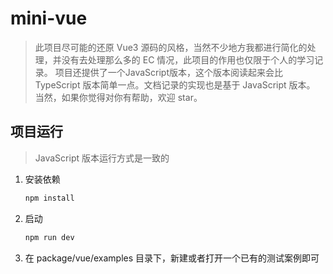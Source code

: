 # mini-vue
> 此项目尽可能的还原 Vue3 源码的风格，当然不少地方我都进行简化的处理，并没有去处理那么多的 EC 情况，此项目的作用也仅限于个人的学习记录。
> 项目还提供了一个JavaScript版本，这个版本阅读起来会比 TypeScript 版本简单一点。文档记录的实现也是基于 JavaScript 版本。
> 当然，如果你觉得对你有帮助，欢迎 star。

## 项目运行

> JavaScript 版本运行方式是一致的

1. 安装依赖
   ```bash
   npm install
   ```
2. 启动
   ```bash
   npm run dev
   ```
3. 在 package/vue/examples 目录下，新建或者打开一个已有的测试案例即可
